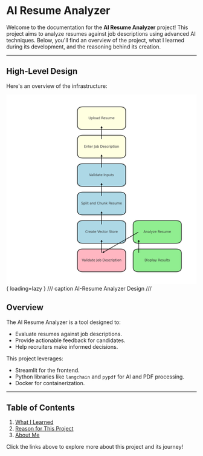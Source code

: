 # AI Resume Analyzer

Welcome to the documentation for the **AI Resume Analyzer** project! This project aims to analyze resumes against job descriptions using advanced AI techniques. Below, you'll find an overview of the project, what I learned during its development, and the reasoning behind its creation.

---
## High-Level Design

Here's an overview of the infrastructure:

![High-Level Design Overview](images/diagram.png){ loading=lazy }
/// caption
AI-Resume Analyzer Design
///

## Overview

The AI Resume Analyzer is a tool designed to:
- Evaluate resumes against job descriptions.
- Provide actionable feedback for candidates.
- Help recruiters make informed decisions.

This project leverages:
- Streamlit for the frontend.
- Python libraries like `langchain` and `pypdf` for AI and PDF processing.
- Docker for containerization.

---

## Table of Contents

1. [What I Learned](what-i-learned.md)
2. [Reason for This Project](reason-for-project.md)
3. [About Me](about.md)


Click the links above to explore more about this project and its journey!
